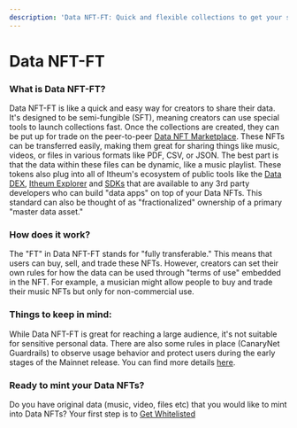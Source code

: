 ```yaml
---
description: 'Data NFT-FT: Quick and flexible collections to get your started'
---
```


# Data NFT-FT

### What is Data NFT-FT?

Data NFT-FT is like a quick and easy way for creators to share their data. It's designed to be semi-fungible (SFT), meaning creators can use special tools to launch collections fast. Once the collections are created, they can be put up for trade on the peer-to-peer [Data NFT Marketplace](https://datadex.itheum.io/datanfts/marketplace/market). These NFTs can be transferred easily, making them great for sharing things like music, videos, or files in various formats like PDF, CSV, or JSON. The best part is that the data within these files can be dynamic, like a music playlist. These tokens also plug into all of Itheum's ecosystem of public tools like the [Data DEX](https://datadex.itheum.io/), [Itheum Explorer](https://explorer.itheum.io/) and [SDKs](https://docs.itheum.io/product-docs/developers/data-nft-sdk) that are available to any 3rd party developers who can build "data apps" on top of your Data NFTs. This standard can also be thought of as "fractionalized" ownership of a primary "master data asset."

### How does it work?

The "FT" in Data NFT-FT stands for "fully transferable." This means that users can buy, sell, and trade these NFTs. However, creators can set their own rules for how the data can be used through "terms of use" embedded in the NFT. For example, a musician might allow people to buy and trade their music NFTs but only for non-commercial use.

### Things to keep in mind:

While Data NFT-FT is great for reaching a large audience, it's not suitable for sensitive personal data. There are also some rules in place (CanaryNet Guardrails) to observe usage behavior and protect users during the early stages of the Mainnet release. You can find more details [here](https://docs.itheum.io/product-docs/product/data-nft-marketplace/canarynet-guardrails).

### Ready to mint your Data NFTs?

Do you have original data (music, video, files etc) that you would like to mint into Data NFTs? Your first step is to [Get Whitelisted](https://datadex.itheum.io/getwhitelisted)
